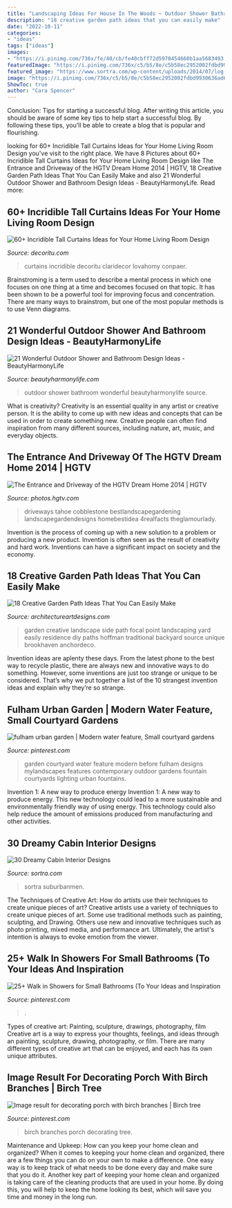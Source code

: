 ```yaml
---
title: "Landscaping Ideas For House In The Woods ~ Outdoor Shower Bathroom Wonderful Beautyharmonylife Source"
description: "18 creative garden path ideas that you can easily make"
date: "2022-10-11"
categories:
- "ideas"
tags: ["ideas"]
images:
- "https://i.pinimg.com/736x/fe/40/cb/fe40cbff72d5970454660b1aa5683493.jpg"
featuredImage: "https://i.pinimg.com/736x/c5/b5/8e/c5b58ec2952002fdbd9930636ad6f91d.jpg"
featured_image: "https://www.sortra.com/wp-content/uploads/2014/07/log-cabin-interior-design03.jpg"
image: "https://i.pinimg.com/736x/c5/b5/8e/c5b58ec2952002fdbd9930636ad6f91d.jpg"
ShowToc: true
author: "Cara Spencer"
---
```



Conclusion: Tips for starting a successful blog.
After writing this article, you should be aware of some key tips to help start a successful blog. By following these tips, you'll be able to create a blog that is popular and flourishing.

	

		
looking for 60+ Incridible Tall Curtains Ideas for Your Home Living Room Design you've visit to the right place. We have 8 Pictures about 60+ Incridible Tall Curtains Ideas for Your Home Living Room Design like The Entrance and Driveway of the HGTV Dream Home 2014 | HGTV, 18 Creative Garden Path Ideas That You Can Easily Make and also 21 Wonderful Outdoor Shower and Bathroom Design Ideas - BeautyHarmonyLife. Read more:
		
    
## 60+ Incridible Tall Curtains Ideas For Your Home Living Room Design

<img loading=lazy src="https://decoritu.com/wp-content/uploads/2018/11/63-Awesome-Tall-Curtains-Ideas-for-Your-Home-Living-Room-Design-39-640x871.jpg" onerror="this.onerror=null;this.src='https://tse3.mm.bing.net/th?id=OIP.lHkmrmPGVREgqi8xLqbbXwHaKF&amp;pid=15.1';" alt="60+ Incridible Tall Curtains Ideas for Your Home Living Room Design">

_Source: decoritu.com_

>curtains incridible decoritu claridecor lovahomy conpaer. 

	

Brainstroming is a term used to describe a mental process in which one focuses on one thing at a time and becomes focused on that topic. It has been shown to be a powerful tool for improving focus and concentration. There are many ways to brainstrom, but one of the most popular methods is to use Venn diagrams.

    
## 21 Wonderful Outdoor Shower And Bathroom Design Ideas - BeautyHarmonyLife

<img loading=lazy src="https://beautyharmonylife.com/wp-content/uploads/2013/10/303308_10150746246544603_613959602_11546830_246774238_n.jpg" onerror="this.onerror=null;this.src='https://tse2.mm.bing.net/th?id=OIP.Buz4JiDx_MFKXKyhPDbb5gHaJZ&amp;pid=15.1';" alt="21 Wonderful Outdoor Shower and Bathroom Design Ideas - BeautyHarmonyLife">

_Source: beautyharmonylife.com_

>outdoor shower bathroom wonderful beautyharmonylife source. 

	

What is creativity?
Creativity is an essential quality in any artist or creative person. It is the ability to come up with new ideas and concepts that can be used in order to create something new. Creative people can often find inspiration from many different sources, including nature, art, music, and everyday objects.

    
## The Entrance And Driveway Of The HGTV Dream Home 2014 | HGTV

<img loading=lazy src="https://hgtvhome.sndimg.com/content/dam/images/hgtv/fullset/2013/11/7/2/DH2014_front-yard-12-EPP9918-Entrance-from-driveway_h.jpg.rend.hgtvcom.616.462.suffix/1400982051449.jpeg" onerror="this.onerror=null;this.src='https://tse2.mm.bing.net/th?id=OIP.SXpYEjGGxouJsoId65oisQHaFj&amp;pid=15.1';" alt="The Entrance and Driveway of the HGTV Dream Home 2014 | HGTV">

_Source: photos.hgtv.com_

>driveways tahoe cobblestone bestlandscapegardening landscapegardendesigns homebestidea 4realfacts theglamourlady. 

	

Invention is the process of coming up with a new solution to a problem or producing a new product. Invention is often seen as the result of creativity and hard work. Inventions can have a significant impact on society and the economy.

    
## 18 Creative Garden Path Ideas That You Can Easily Make

<img loading=lazy src="https://www.architectureartdesigns.com/wp-content/uploads/2016/05/4-26.jpg" onerror="this.onerror=null;this.src='https://tse2.mm.bing.net/th?id=OIP.70jcyKyf4MNgBuGiyb4-mAHaJ4&amp;pid=15.1';" alt="18 Creative Garden Path Ideas That You Can Easily Make">

_Source: architectureartdesigns.com_

>garden creative landscape side path focal point landscaping yard easily residence diy paths hoffman traditional backyard source unique brookhaven anchordeco. 

	

Invention ideas are aplenty these days. From the latest phone to the best way to recycle plastic, there are always new and innovative ways to do something. However, some inventions are just too strange or unique to be considered. That’s why we put together a list of the 10 strangest invention ideas and explain why they’re so strange.

    
## Fulham Urban Garden | Modern Water Feature, Small Courtyard Gardens

<img loading=lazy src="https://i.pinimg.com/736x/c5/b5/8e/c5b58ec2952002fdbd9930636ad6f91d.jpg" onerror="this.onerror=null;this.src='https://tse2.mm.bing.net/th?id=OIP.fWTuJhBd231-PZVndbEpgwAAAA&amp;pid=15.1';" alt="fulham urban garden | Modern water feature, Small courtyard gardens">

_Source: pinterest.com_

>garden courtyard water feature modern before fulham designs mylandscapes features contemporary outdoor gardens fountain courtyards lighting urban fountains. 

	

Invention 1: A new way to produce energy
Invention 1: A new way to produce energy. This new technology could lead to a more sustainable and environmentally friendly way of using energy. This technology could also help reduce the amount of emissions produced from manufacturing and other activities.

    
## 30 Dreamy Cabin Interior Designs

<img loading=lazy src="https://www.sortra.com/wp-content/uploads/2014/07/log-cabin-interior-design03.jpg" onerror="this.onerror=null;this.src='https://tse1.mm.bing.net/th?id=OIP.QM4MRPiv6mZNftBsnVsH1AHaKy&amp;pid=15.1';" alt="30 Dreamy Cabin Interior Designs">

_Source: sortra.com_

>sortra suburbanmen. 

	

The Techniques of Creative Art: How do artists use their techniques to create unique pieces of art?
Creative artists use a variety of techniques to create unique pieces of art. Some use traditional methods such as painting, sculpting, and Drawing. Others use new and innovative techniques such as photo printing, mixed media, and performance art. Ultimately, the artist's intention is always to evoke emotion from the viewer.

    
## 25+ Walk In Showers For Small Bathrooms (To Your Ideas And Inspiration

<img loading=lazy src="https://i.pinimg.com/736x/2b/19/77/2b1977be5339b49492bfca92441168ce.jpg" onerror="this.onerror=null;this.src='https://tse4.mm.bing.net/th?id=OIP.UPDUFJN6MmMo4ct2wPxaegHaJ6&amp;pid=15.1';" alt="25+ Walk in Showers for Small Bathrooms (To Your Ideas and Inspiration">

_Source: pinterest.com_

>. 

	

Types of creative art: Painting, sculpture, drawings, photography, film
Creative art is a way to express your thoughts, feelings, and ideas through an painting, sculpture, drawing, photography, or film. There are many different types of creative art that can be enjoyed, and each has its own unique attributes.

    
## Image Result For Decorating Porch With Birch Branches | Birch Tree

<img loading=lazy src="https://i.pinimg.com/736x/fe/40/cb/fe40cbff72d5970454660b1aa5683493.jpg" onerror="this.onerror=null;this.src='https://tse1.mm.bing.net/th?id=OIP.tvwwpPK9RECbY3pTQBmNvwAAAA&amp;pid=15.1';" alt="Image result for decorating porch with birch branches | Birch tree">

_Source: pinterest.com_

>birch branches porch decorating tree. 

	

Maintenance and Upkeep: How can you keep your home clean and organized?
When it comes to keeping your home clean and organized, there are a few things you can do on your own to make a difference. One easy way is to keep track of what needs to be done every day and make sure that you do it. Another key part of keeping your home clean and organized is taking care of the cleaning products that are used in your home. By doing this, you will help to keep the home looking its best, which will save you time and money in the long run.

